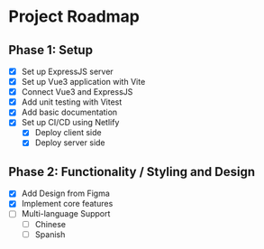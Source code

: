 # Project Roadmap

## Phase 1: Setup
- [x] Set up ExpressJS server
- [x] Set up Vue3 application with Vite
- [x] Connect Vue3 and ExpressJS
- [x] Add unit testing with Vitest
- [x] Add basic documentation
- [x] Set up CI/CD using Netlify
    - [x] Deploy client side
    - [x] Deploy server side

## Phase 2: Functionality / Styling and Design
- [x] Add Design from Figma
- [x] Implement core features
- [ ] Multi-language Support
    - [ ] Chinese
    - [ ] Spanish
